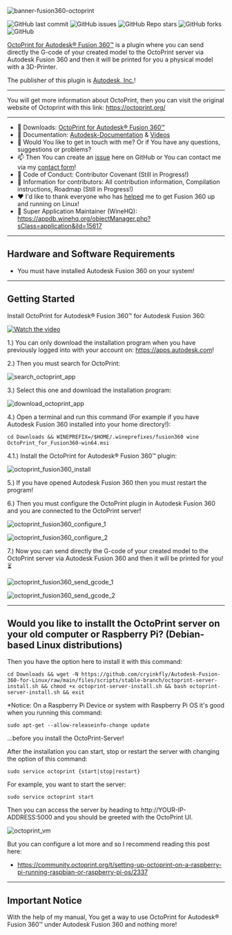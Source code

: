 ![banner-fusion360-octoprint](https://user-images.githubusercontent.com/79079633/128550301-bfe5367f-3e87-4a82-b18f-cfe86fb7282d.png)

![GitHub last commit](https://img.shields.io/github/last-commit/cryinkfly/Fusion-360---Linux-Wine-Version-?style=for-the-badge)
![GitHub issues](https://img.shields.io/github/issues-raw/cryinkfly/Fusion-360---Linux-Wine-Version-?style=for-the-badge)
![GitHub Repo stars](https://img.shields.io/github/stars/cryinkfly/Fusion-360---Linux-Wine-Version-?style=for-the-badge)
![GitHub forks](https://img.shields.io/github/forks/cryinkfly/Fusion-360---Linux-Wine-Version-?style=for-the-badge)
![GitHub](https://img.shields.io/github/license/cryinkfly/Fusion-360---Linux-Wine-Version-?style=for-the-badge)

<a href="https://apps.autodesk.com/FUSION/en/Detail/Index?id=5679198834514673847&appLang=en&os=Win64">OctoPrint for Autodesk® Fusion 360™</a> is a plugin where you can send directly the G-code of your created model to the OctoPrint server via Autodesk Fusion 360 and then it will be printed for you a physical model with a 3D-Printer.

The publisher of this plugin is <a href="/en/Publisher/PublisherHomepage?ID=QP9QKVEMEAC3" target="_blank"><span class="seller">Autodesk, Inc.</span></a>!

---

You will get more information about OctoPrint, then you can visit the original website of Octoprint with this link: https://octoprint.org/

---

  - 📂 Downloads: 
<a href="https://apps.autodesk.com/FUSION/en/Detail/Index?id=5679198834514673847&appLang=en&os=Win64">OctoPrint for Autodesk® Fusion 360™</a>
  - 📔 Documentation: <a href="https://apps.autodesk.com/FUSION/en/Detail/HelpDoc?appId=5679198834514673847&appLang=en&os=Win64">Autodesk-Documentation</a> & <a href="https://www.youtube.com/watch?v=-BktJspJKgs&list=PLzwMdS5iu_BIsO6RTy7Hy1MbzLMrQE2xe">Videos</a>
  - 💬 Would You like to get in touch with me? Or if You have any questions, suggestions or problems?
  - 📫 Then You can create an <a href="https://github.com/cryinkfly/Fusion-360---Linux-Wine-Version-/issues">issue</a> here on GitHub or You can contact me via my <a href="https://cryinkfly.com/contact/">contact form</a>!
  - 📜 Code of Conduct: Contributor Covenant (Still in Progress!)
  - 📖 Information for contributors: All contribution information, Compilation instructions, Roadmap (Still in Progress!)
  - ❤️ I'd like to thank everyone who has <a href="https://github.com/cryinkfly/Fusion-360---Linux-Wine-Version-/blob/main/SPONSORS.md">helped</a> me to get Fusion 360 up and running on Linux!
  - 🍷 Super Application Maintainer (WineHQ): https://appdb.winehq.org/objectManager.php?sClass=application&iId=15617

---

## Hardware and Software Requirements

- You must have installed Autodesk Fusion 360 on your system!

---

## Getting Started

Install OctoPrint for Autodesk® Fusion 360™ for Autodesk Fusion 360:

[![Watch the video](https://user-images.githubusercontent.com/79079633/133934603-9889a162-bc44-4968-aee1-6217cf05e160.png)](https://youtu.be/01lnwcE1ieg)



1.) You can only download the installation program when you have previously logged into with your account on: https://apps.autodesk.com!

2.) Then you must search for OctoPrint:

![search_octoprint_app](https://user-images.githubusercontent.com/79079633/128554855-3489c501-1b1b-4a4c-8df4-e4f278b2b0b1.png)


3.) Select this one and download the installation program:

![download_octoprint_app](https://user-images.githubusercontent.com/79079633/128555234-28c5a358-c52c-400a-b85c-ae1502b8f502.png)


4.) Open a terminal and run this command (For example if you have Autodesk Fusion 360 installed into your home directory!):

    cd Downloads && WINEPREFIX=/$HOME/.wineprefixes/fusion360 wine OctoPrint_for_Fusion360-win64.msi

4.1.) Install the OctoPrint for Autodesk® Fusion 360™ plugin:

![octoprint_fusion360_install](https://github.com/cryinkfly/Fusion-360---Linux-Wine-Version-/blob/main/files/images/extensions/OctoPrint%20for%20Autodesk%C2%AE%20Fusion%20360%E2%84%A2/octoprint_fusion360_install.png)


5.) If you have opened Autodesk Fusion 360 then you must restart the program!

6.) Then you must configure the OctoPrint plugin in Autodesk Fusion 360 and you are connected to the OctoPrint server!

![octoprint_fusion360_configure_1](https://github.com/cryinkfly/Fusion-360---Linux-Wine-Version-/blob/main/files/images/extensions/OctoPrint%20for%20Autodesk%C2%AE%20Fusion%20360%E2%84%A2/octoprint_fusion360_configure_1.png)

![octoprint_fusion360_configure_2](https://github.com/cryinkfly/Fusion-360---Linux-Wine-Version-/blob/main/files/images/extensions/OctoPrint%20for%20Autodesk%C2%AE%20Fusion%20360%E2%84%A2/octoprint_fusion360_configure_2.png)


7.) Now you can send directly the G-code of your created model to the OctoPrint server via Autodesk Fusion 360 and then it will be printed for you! ⏳

![octoprint_fusion360_send_gcode_1](https://github.com/cryinkfly/Fusion-360---Linux-Wine-Version-/blob/main/files/images/extensions/OctoPrint%20for%20Autodesk%C2%AE%20Fusion%20360%E2%84%A2/octoprint_fusion360_send_gcode_1.png)

![octoprint_fusion360_send_gcode_2](https://github.com/cryinkfly/Fusion-360---Linux-Wine-Version-/blob/main/files/images/extensions/OctoPrint%20for%20Autodesk%C2%AE%20Fusion%20360%E2%84%A2/octoprint_fusion360_send_gcode_2.png)

---

## Would you like to installt the OctoPrint server on your old computer or Raspberry Pi? (Debian-based Linux distributions)

Then you have the option here to install it with this command:

    cd Downloads && wget -N https://github.com/cryinkfly/Autodesk-Fusion-360-for-Linux/raw/main/files/scripts/stable-branch/octoprint-server-install.sh && chmod +x octoprint-server-install.sh && bash octoprint-server-install.sh && exit
    
*Notice: On a Raspberry Pi Device or system with Raspberry Pi OS it's good when you running this command: 

    sudo apt-get --allow-releaseinfo-change update

...before you install the OctoPrint-Server!

After the installation you can start, stop or restart the server with changing the option of this command:

    sudo service octoprint {start|stop|restart}
    
For example, you want to start the server:

    sudo service octoprint start

Then you can access the server by heading to http://YOUR-IP-ADDRESS:5000 and you should be greeted with the OctoPrint UI.

![octoprint_vm](https://github.com/cryinkfly/Fusion-360---Linux-Wine-Version-/blob/main/files/images/extensions/OctoPrint%20for%20Autodesk%C2%AE%20Fusion%20360%E2%84%A2/octoprint_vm.png)

But you can configure a lot more and so I recommend reading this post here:

- https://community.octoprint.org/t/setting-up-octoprint-on-a-raspberry-pi-running-raspbian-or-raspberry-pi-os/2337

---

## Important Notice

With the help of my manual, You get a way to use OctoPrint for Autodesk® Fusion 360™ under Autodesk Fusion 360 and nothing more!







